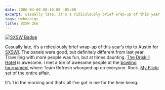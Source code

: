 ```yaml
---
date: 2006-04-09 00:10:00 -05:00
excerpt: Casually late, it’s a ridiculously brief wrap-up of this year’s trip to Austin for SXSWi.
tags: webdesign
title: SXSW 2k6
---
```


[![SXSW Badge](http://static.flickr.com/47/110745097_c49a9e6b8c_m.jpg)](http://flickr.com/photos/jgarber/110745097/)

Casually late, it’s a ridiculously brief wrap-up of this year’s trip to Austin for [SXSWi](http://2006.sxsw.com/interactive/). The panels were good, but definitely different from last year. Travelling with more people was fun, but at times daunting. [The Driskill Hotel](http://www.driskillhotel.com/) is awesome. I met a ton of awesome people at the [bowling tournament](http://bowling.avalonstar.com/) where Team Refresh whooped up on everyone. Rock. [My Flickr set](http://flickr.com/photos/jgarber/sets/72057594079478628/) of the entire affair.

It’s 1 in the morning and that’s all I’ve got in me for the time being.